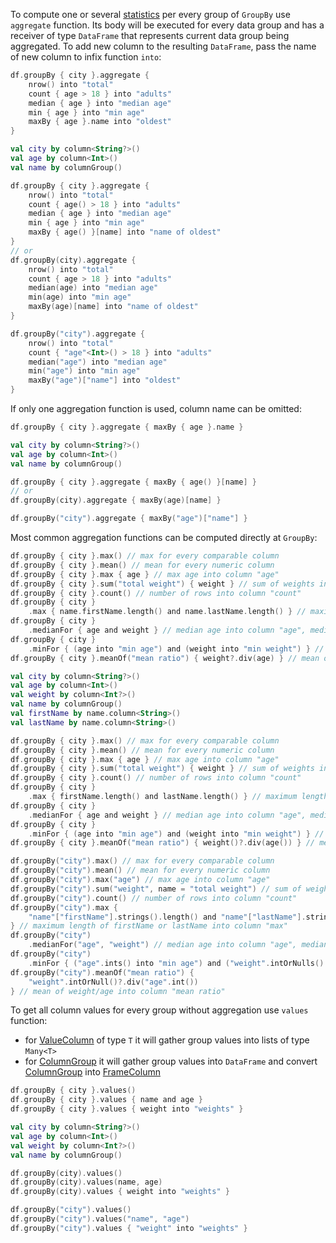 [//]: # (title: Aggregate GroupBy)

<!---IMPORT org.jetbrains.kotlinx.dataframe.samples.api.Analyze-->

To compute one or several [statistics](statistics.md) per every group of `GroupBy` use `aggregate` function. Its body will be executed for every data group and has a receiver of type `DataFrame` that represents current data group being aggregated.
To add new column to the resulting `DataFrame`, pass the name of new column to infix function `into`:

<!---FUN groupByAggregations-->
<tabs>
<tab title="Properties">

```kotlin
df.groupBy { city }.aggregate {
    nrow() into "total"
    count { age > 18 } into "adults"
    median { age } into "median age"
    min { age } into "min age"
    maxBy { age }.name into "oldest"
}
```

</tab>
<tab title="Accessors">

```kotlin
val city by column<String?>()
val age by column<Int>()
val name by columnGroup()

df.groupBy { city }.aggregate {
    nrow() into "total"
    count { age() > 18 } into "adults"
    median { age } into "median age"
    min { age } into "min age"
    maxBy { age() }[name] into "name of oldest"
}
// or
df.groupBy(city).aggregate {
    nrow() into "total"
    count { age > 18 } into "adults"
    median(age) into "median age"
    min(age) into "min age"
    maxBy(age)[name] into "name of oldest"
}
```

</tab>
<tab title="Strings">

```kotlin
df.groupBy("city").aggregate {
    nrow() into "total"
    count { "age"<Int>() > 18 } into "adults"
    median("age") into "median age"
    min("age") into "min age"
    maxBy("age")["name"] into "oldest"
}
```

</tab></tabs>
<!---END-->

If only one aggregation function is used, column name can be omitted:

<!---FUN groupByAggregateWithoutInto-->
<tabs>
<tab title="Properties">

```kotlin
df.groupBy { city }.aggregate { maxBy { age }.name }
```

</tab>
<tab title="Accessors">

```kotlin
val city by column<String?>()
val age by column<Int>()
val name by columnGroup()

df.groupBy { city }.aggregate { maxBy { age() }[name] }
// or
df.groupBy(city).aggregate { maxBy(age)[name] }
```

</tab>
<tab title="Strings">

```kotlin
df.groupBy("city").aggregate { maxBy("age")["name"] }
```

</tab></tabs>
<!---END-->

Most common aggregation functions can be computed directly at `GroupBy`:

<!---FUN groupByDirectAggregations-->
<tabs>
<tab title="Properties">

```kotlin
df.groupBy { city }.max() // max for every comparable column
df.groupBy { city }.mean() // mean for every numeric column
df.groupBy { city }.max { age } // max age into column "age"
df.groupBy { city }.sum("total weight") { weight } // sum of weights into column "total weight"
df.groupBy { city }.count() // number of rows into column "count"
df.groupBy { city }
    .max { name.firstName.length() and name.lastName.length() } // maximum length of firstName or lastName into column "max"
df.groupBy { city }
    .medianFor { age and weight } // median age into column "age", median weight into column "weight"
df.groupBy { city }
    .minFor { (age into "min age") and (weight into "min weight") } // min age into column "min age", min weight into column "min weight"
df.groupBy { city }.meanOf("mean ratio") { weight?.div(age) } // mean of weight/age into column "mean ratio"
```

</tab>
<tab title="Accessors">

```kotlin
val city by column<String?>()
val age by column<Int>()
val weight by column<Int?>()
val name by columnGroup()
val firstName by name.column<String>()
val lastName by name.column<String>()

df.groupBy { city }.max() // max for every comparable column
df.groupBy { city }.mean() // mean for every numeric column
df.groupBy { city }.max { age } // max age into column "age"
df.groupBy { city }.sum("total weight") { weight } // sum of weights into column "total weight"
df.groupBy { city }.count() // number of rows into column "count"
df.groupBy { city }
    .max { firstName.length() and lastName.length() } // maximum length of firstName or lastName into column "max"
df.groupBy { city }
    .medianFor { age and weight } // median age into column "age", median weight into column "weight"
df.groupBy { city }
    .minFor { (age into "min age") and (weight into "min weight") } // min age into column "min age", min weight into column "min weight"
df.groupBy { city }.meanOf("mean ratio") { weight()?.div(age()) } // mean of weight/age into column "mean ratio"
```

</tab>
<tab title="Strings">

```kotlin
df.groupBy("city").max() // max for every comparable column
df.groupBy("city").mean() // mean for every numeric column
df.groupBy("city").max("age") // max age into column "age"
df.groupBy("city").sum("weight", name = "total weight") // sum of weights into column "total weight"
df.groupBy("city").count() // number of rows into column "count"
df.groupBy("city").max {
    "name"["firstName"].strings().length() and "name"["lastName"].strings().length()
} // maximum length of firstName or lastName into column "max"
df.groupBy("city")
    .medianFor("age", "weight") // median age into column "age", median weight into column "weight"
df.groupBy("city")
    .minFor { ("age".ints() into "min age") and ("weight".intOrNulls() into "min weight") } // min age into column "min age", min weight into column "min weight"
df.groupBy("city").meanOf("mean ratio") {
    "weight".intOrNull()?.div("age".int())
} // mean of weight/age into column "mean ratio"
```

</tab></tabs>
<!---END-->

To get all column values for every group without aggregation use `values` function:
* for [ValueColumn](DataColumn.md#valuecolumn) of type `T` it will gather group values into lists of type `Many<T>`
* for [ColumnGroup](DataColumn.md#columngroup) it will gather group values into `DataFrame` and convert [ColumnGroup](DataColumn.md#columngroup) into [FrameColumn](DataColumn.md#framecolumn)

<!---FUN groupByWithoutAggregation-->
<tabs>
<tab title="Properties">

```kotlin
df.groupBy { city }.values()
df.groupBy { city }.values { name and age }
df.groupBy { city }.values { weight into "weights" }
```

</tab>
<tab title="Accessors">

```kotlin
val city by column<String?>()
val age by column<Int>()
val weight by column<Int?>()
val name by columnGroup()

df.groupBy(city).values()
df.groupBy(city).values(name, age)
df.groupBy(city).values { weight into "weights" }
```

</tab>
<tab title="Strings">

```kotlin
df.groupBy("city").values()
df.groupBy("city").values("name", "age")
df.groupBy("city").values { "weight" into "weights" }
```

</tab></tabs>
<!---END-->
